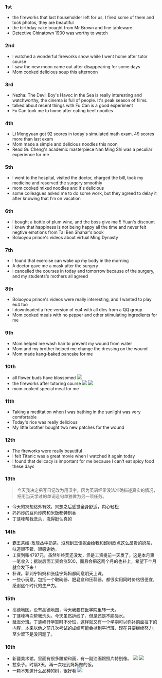 ### 1st
- the fireworks that last householder left for us, I fired some of them and took photos, they are beautiful
- the birthday cake bought from Mr Brown and fine tableware
- Detective Chinatown 1900 was worthy to watch

### 2nd
- I watched a wonderful fireworks show while I went home after tutor course
- I saw the new moon came out after disappearing for some days
- Mom cooked delicious soup this afternoon

### 3rd
- Nezha: The Devil Boy's Havoc in the Sea is really interesting and watchworthy, the cinema is full of people. It's peak season of films.
- talked about recent things with Fu Can is a good experiment
- Fu Can took me to home after eating beef noodles

### 4th
- Li Mengyuan got 92 scores in today's simulated math exam, 49 scores more than last exam
- Mom made a simple and delicious noodles this noon
- Read Gu Cheng's academic masterpiece Nan Ming Shi was a peculiar experience for me

### 5th
- I went to the hospital, visited the doctor, charged the bill, took my medicine and reserved the surgery smoothly
- mom cooked mixed noodles and it's delicious
- some colleagues asked me to do some work, but they agreed to delay it after knowing that I'm on vacation

### 6th
- I bought a bottle of plum wine, and the boss give me 5 Yuan's discount
- I knew that happiness is not being happy all the time and never felt negtive emotions from Tal Ben Shahar's book
- Boluoyou prince's videos about virtual Ming Dynasty

### 7th
- I found that exercise can wake up my body in the morning
- A doctor gave me a mask after the surgery
- I cancelled the courses in today and tomorrow because of the surgery, and my students's mothers all agreed

### 8th
- Boluoyou prince's videos were really interesting, and I wanted to play eu4 too
- I downloaded a free version of eu4 with all dlcs from a QQ group
- Mom cooked meals with no pepper and other stimulating ingredients for me

### 9th
- Mom helped me wash hair to prevent my wound from water
- Mom and my brother helped me change the dressing on the wound
- Mom made kang-baked pancake for me

### 10th
- all flower buds have blossomed
![](./Images/20250210-all%20flower%20buds%20blossomed.jpg)
- the fireworks after tutoring course
![](./Images/20250210-fireworks-1.jpg)
![](./Images/20250210-fireworks-2.jpg)
- mom cooked special meal for me

### 11th
- Taking a meditation when I was bathing in the sunlight was very comfortable
- Today's rice was really delicious
- My little brother bought two new patches for the wound

### 12th
- The fireworks were really beautiful
- I felt Titanic was a great movie when I watched it again today
- I found that delicacy is important for me because I can't eat spicy food these days

### 13th
> 今天我决定把写日记改为用汉字，因为英语经常没法准确描述真实的情况，把用当天学过的单词造句单独做为另一项任务。

- 今天的冥想格外有效，冥想之后感觉全身舒适，内心轻松
- 妈妈炒的豆角炒肉和米饭都特别香
- 丁涟峰帮我洗头，洗得挺认真的

### 14th
- 霸王茶姬-玫瑰丛中奶茶。没想到王佳妮会给我和邱树欣点这么昂贵的奶茶，味道很不错，很感谢她。
- 工资到账4797元。虽然年终奖还没发，但是工资提前一天发了，这是本月第一笔收入；据说后面工资会涨500，而且会把这两个月的也补上，希望下个月就会发下来！
- 补课。郭润宁妈妈和张佳宁妈妈都同意明天上课。
- 一些小玩意。包括一个取碗器、肥皂盒和压蒜器，都很实用同时价格很便宜，感谢这个时代的生产力。

### 15th
- 高德地图。没有高德地图，今天我要在医学院里转一天。
- 丁涟峰再次帮我洗头。今天虽然拆线了，但是还是不能碰水。
- 延迟分班。丁涟峰开学暂时不分班，这样就又有一个学期可以弥补前面拉下的内容，本来以他之前几次考试的成绩可能会掉到平行班，现在只要继续努力，至少留下是没问题了。

### 16th
- 新疆美术馆。里面有很多雕塑和画，有一副油画跟照片特别像。
![](./Images/20250216-a%20photo%20in%20the%20art%20museum.jpg)
![](./Images/20250216-a%20picture%20in%20the%20art%20museum.jpg)
- 拉条子。时隔3天，再一次吃到妈妈做的饭。
- 一颗不知道什么品种的树，很好看
![](./Images/20250216-a%20tree.jpg)
